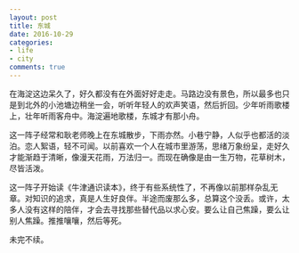 ```yaml
---
layout: post
title: 东城
date: 2016-10-29
categories:
- life
- city
comments: true
---
```


在海淀这边呆久了，好久都没有在外面好好走走。马路边没有景色，所以最多也只是到北外的小池塘边稍坐一会，听听年轻人的欢声笑语，然后折回。少年听雨歌楼上，壮年听雨客舟中。海淀遍地歌楼，东城才有那小舟。

这一阵子经常和耿老师晚上在东城散步，下雨亦然。小巷宁静，人似乎也都活的淡泊。恋人絮语，轻不可闻。以前喜欢一个人在城市里游荡，思绪万象纷呈，走好久才能渐趋于清晰，像漫天花雨，万法归一。而现在确像是由一生万物，花草树木，尽皆活泼。

这一阵子开始读《牛津通识读本》，终于有些系统性了，不再像以前那样杂乱无章。对知识的追求，真是人生好良伴。半途而废那么多，总算这个没丢。或许，太多人没有这样的陪伴，才会去寻找那些替代品以求心安。要么让自己焦躁，要么让别人焦躁。推推嚷嚷，然后等死。

未完不续。




